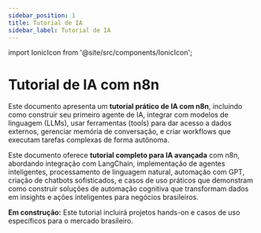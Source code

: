```yaml
---
sidebar_position: 1
title: Tutorial de IA
sidebar_label: Tutorial de IA
---
```

import IonicIcon from '@site/src/components/IonicIcon';

# <IonicIcon name="school-outline" size={32} /> Tutorial de IA com n8n

Este documento apresenta um **tutorial prático de IA com n8n**, incluindo como construir seu primeiro agente de IA, integrar com modelos de linguagem (LLMs), usar ferramentas (tools) para dar acesso a dados externos, gerenciar memória de conversação, e criar workflows que executam tarefas complexas de forma autônoma.

Este documento oferece **tutorial completo para IA avançada** com n8n, abordando integração com LangChain, implementação de agentes inteligentes, processamento de linguagem natural, automação com GPT, criação de chatbots sofisticados, e casos de uso práticos que demonstram como construir soluções de automação cognitiva que transformam dados em insights e ações inteligentes para negócios brasileiros.

**<IonicIcon name="construct-outline" size={16} color="#f59e0b" /> Em construção:** Este tutorial incluirá projetos hands-on e casos de uso específicos para o mercado brasileiro.
